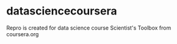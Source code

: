 datasciencecoursera
===================

Repro is created for data science course Scientist's Toolbox from coursera.org
